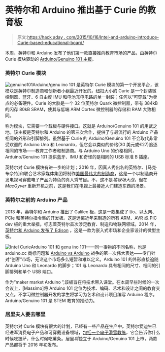 # 英特尔和 Arduino 推出基于 Curie 的教育板

> 原文:[https://hack aday . com/2015/10/16/Intel-and-arduino-introduce-Curie-based-educational-board/](https://hackaday.com/2015/10/16/intel-and-arduino-introduce-curie-based-educational-board/)

本周，英特尔和 Arduino 发布了他们第一款直接推向教育市场的产品，由英特尔 Curie 模块驱动的 [Arduino/Genuino 101 主板](https://www.arduino.cc/en/Main/ArduinoBoard101)。

### 英特尔 Curie 模块

![genuino101](../Images/b1f7314e07c161890e318f3b08594b10.png)Arduino/genu ino 101 是英特尔 Curie 模块的第一个开发平台，该模块是英特尔制造商和创新者小组最近开发的。纽扣大小的 Curie 是一个封装微控制器、蓝牙、6 自由度 IMU 和电池充电电路的单一封装；任何以“可穿戴”为卖点的必备硬件。Curie 的大脑是一个 32 位英特尔 Quark 微控制器，带有 384kB 的闪存 80kB SRAM，使其与低端 ARM Cortex 微控制器的存储和 RAM 大致相同。

称为模块，它需要一个载板与硬件接口。这就是 Arduino/Genuino 101 的用武之地。该主板是英特尔和 Arduino 的第三次合作，提供了与最流行的 Arduino 产品相同的外形和引脚排列。虽然基于 Curie 的 Arduino/Genuino 101 不会取代非常受欢迎的 Arduino Uno 和 Leonardo，但它会以类似的价格(30 美元或€27)追逐相同的市场——教育工作者和制造商。与 Arduino Uno 的价格相同，Arduino/Genuino 101 提供蓝牙、IMU 和奇怪的是相同的 USB 标准 B 插座。

英特尔对 Curie 模块有进一步的计划；2016 年，因真人秀出名的英特尔、[马克·布奈特]和联合艺术家媒体集团将制作[美国最伟大的制造商](https://www-ssl.intel.com/content/www/us/en/wearables/americas-greatest-makers.html)，这是一个以制造商开发电视可穿戴电子产品为特色的真人秀节目。不，这不是*垃圾场大战*，但在 *MacGyver* 重新开机之前，这是我们在电视上最接近人们建造东西的场景。

### 英特尔之前的 Arduino 产品

2013 年，英特尔和 Arduino 推出了 Galileo 板，这是一款集成了 I/o、以太网、PCIe 和英特尔指令集的开发板。这是远离近年来制造的所有 ARM、AVR 或 PIC dev 板的重大举措，标志着英特尔首次涉足教育、制造和物联网领域。2014 年，[英特尔和 Arduino 发布了 Edison](http://hackaday.com/2014/09/10/hands-on-with-the-intel-edison/) ，这是一款为嵌入式市场和企业家设计的微型主板。

![Intel Curie](../Images/1cff3c22b4f718c9696649218bb5a95b.png)Arduino 101 和 genu ino 101——同一事物的不同名称，也是 arduino.cc 商标问题和 [Arduino vs Arduino](http://hackaday.com/2015/05/22/arduino-vs-arduino-these-are-not-the-droids/) 战争的第一次伟大表达——专门针对“创客”市场，无论这个市场多么短暂和难以定义。Arduino 101 的外形直接追随 Arduino Uno 和 Leonardo 的脚步；101 与 Leonardo 具有相同的尺寸、相同的引脚排列和单个 USB 端口。

作为“maker market Arduino ”,该板旨在将技术带入课堂。在本周早些时候的一次会议上，[Massimo]将 Arduino 101 定位为技术、编码、艺术和设计之间的教育交叉点。不学习微控制器开发的学生将学习为艺术和设计项目编写 Arduino 程序。Arduino/Genuino 101 是 STEM 教育的推动力。

### 居里夫人要去哪里

英特尔对 Curie 模块有很大的计划，已经有一些产品在生产中。英特尔爱迪生已经进军消费电子产品和可穿戴设备领域，[包括一个电子滑雪教练](http://snowcookie.eu/)，它会告诉你什么时候吃披萨，什么时候吃薯条。居里*将*独立于 Arduino/Genuino 101 上市，两款产品都将于 2016 年初发布。